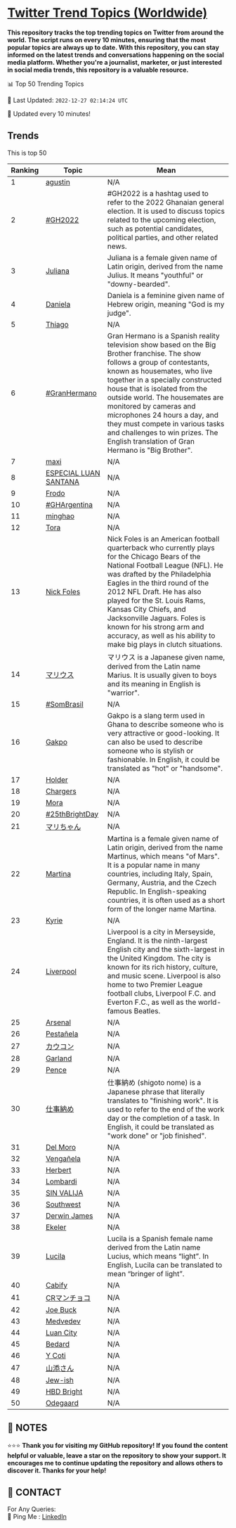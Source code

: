 [Twitter Trend Topics (Worldwide)](https://github.com/ErcinDedeoglu/Twitter-Trend-Topics)
==========

**This repository tracks the top trending topics on Twitter from around the world. 
The script runs on every 10 minutes, ensuring that the most popular topics are always up to date. 
With this repository, you can stay informed on the latest trends and conversations happening on the social media platform. 
Whether you're a journalist, marketer, or just interested in social media trends, this repository is a valuable resource.**


📊 Top 50 Trending Topics

📆 Last Updated: `2022-12-27 02:14:24 UTC`

🔧 Updated every 10 minutes!


## Trends

This is top 50

| Ranking | Topic | Mean |
| ------- | ------------ | ------------ |
| 1 | [agustin](http://twitter.com/search?q=agustin) | N/A |
| 2 | [#GH2022](http://twitter.com/search?q=%23GH2022) | #GH2022 is a hashtag used to refer to the 2022 Ghanaian general election. It is used to discuss topics related to the upcoming election, such as potential candidates, political parties, and other related news. |
| 3 | [Juliana](http://twitter.com/search?q=Juliana) | Juliana is a female given name of Latin origin, derived from the name Julius. It means "youthful" or "downy-bearded". |
| 4 | [Daniela](http://twitter.com/search?q=Daniela) | Daniela is a feminine given name of Hebrew origin, meaning "God is my judge". |
| 5 | [Thiago](http://twitter.com/search?q=Thiago) | N/A |
| 6 | [#GranHermano](http://twitter.com/search?q=%23GranHermano) | Gran Hermano is a Spanish reality television show based on the Big Brother franchise. The show follows a group of contestants, known as housemates, who live together in a specially constructed house that is isolated from the outside world. The housemates are monitored by cameras and microphones 24 hours a day, and they must compete in various tasks and challenges to win prizes. The English translation of Gran Hermano is "Big Brother". |
| 7 | [maxi](http://twitter.com/search?q=maxi) | N/A |
| 8 | [ESPECIAL LUAN SANTANA](http://twitter.com/search?q=ESPECIAL+LUAN+SANTANA) | N/A |
| 9 | [Frodo](http://twitter.com/search?q=Frodo) | N/A |
| 10 | [#GHArgentina](http://twitter.com/search?q=%23GHArgentina) | N/A |
| 11 | [minghao](http://twitter.com/search?q=minghao) | N/A |
| 12 | [Tora](http://twitter.com/search?q=Tora) | N/A |
| 13 | [Nick Foles](http://twitter.com/search?q=Nick+Foles) | Nick Foles is an American football quarterback who currently plays for the Chicago Bears of the National Football League (NFL). He was drafted by the Philadelphia Eagles in the third round of the 2012 NFL Draft. He has also played for the St. Louis Rams, Kansas City Chiefs, and Jacksonville Jaguars. Foles is known for his strong arm and accuracy, as well as his ability to make big plays in clutch situations. |
| 14 | [マリウス](http://twitter.com/search?q=%e3%83%9e%e3%83%aa%e3%82%a6%e3%82%b9) | マリウス is a Japanese given name, derived from the Latin name Marius. It is usually given to boys and its meaning in English is "warrior". |
| 15 | [#SomBrasil](http://twitter.com/search?q=%23SomBrasil) | N/A |
| 16 | [Gakpo](http://twitter.com/search?q=Gakpo) | Gakpo is a slang term used in Ghana to describe someone who is very attractive or good-looking. It can also be used to describe someone who is stylish or fashionable. In English, it could be translated as "hot" or "handsome". |
| 17 | [Holder](http://twitter.com/search?q=Holder) | N/A |
| 18 | [Chargers](http://twitter.com/search?q=Chargers) | N/A |
| 19 | [Mora](http://twitter.com/search?q=Mora) | N/A |
| 20 | [#25thBrightDay](http://twitter.com/search?q=%2325thBrightDay) | N/A |
| 21 | [マリちゃん](http://twitter.com/search?q=%e3%83%9e%e3%83%aa%e3%81%a1%e3%82%83%e3%82%93) | N/A |
| 22 | [Martina](http://twitter.com/search?q=Martina) | Martina is a female given name of Latin origin, derived from the name Martinus, which means "of Mars". It is a popular name in many countries, including Italy, Spain, Germany, Austria, and the Czech Republic. In English-speaking countries, it is often used as a short form of the longer name Martina. |
| 23 | [Kyrie](http://twitter.com/search?q=Kyrie) | N/A |
| 24 | [Liverpool](http://twitter.com/search?q=Liverpool) | Liverpool is a city in Merseyside, England. It is the ninth-largest English city and the sixth-largest in the United Kingdom. The city is known for its rich history, culture, and music scene. Liverpool is also home to two Premier League football clubs, Liverpool F.C. and Everton F.C., as well as the world-famous Beatles. |
| 25 | [Arsenal](http://twitter.com/search?q=Arsenal) | N/A |
| 26 | [Pestañela](http://twitter.com/search?q=Pesta%c3%b1ela) | N/A |
| 27 | [カウコン](http://twitter.com/search?q=%e3%82%ab%e3%82%a6%e3%82%b3%e3%83%b3) | N/A |
| 28 | [Garland](http://twitter.com/search?q=Garland) | N/A |
| 29 | [Pence](http://twitter.com/search?q=Pence) | N/A |
| 30 | [仕事納め](http://twitter.com/search?q=%e4%bb%95%e4%ba%8b%e7%b4%8d%e3%82%81) | 仕事納め (shigoto nome) is a Japanese phrase that literally translates to "finishing work". It is used to refer to the end of the work day or the completion of a task. In English, it could be translated as "work done" or "job finished". |
| 31 | [Del Moro](http://twitter.com/search?q=Del+Moro) | N/A |
| 32 | [Vengañela](http://twitter.com/search?q=Venga%c3%b1ela) | N/A |
| 33 | [Herbert](http://twitter.com/search?q=Herbert) | N/A |
| 34 | [Lombardi](http://twitter.com/search?q=Lombardi) | N/A |
| 35 | [SIN VALIJA](http://twitter.com/search?q=SIN+VALIJA) | N/A |
| 36 | [Southwest](http://twitter.com/search?q=Southwest) | N/A |
| 37 | [Derwin James](http://twitter.com/search?q=Derwin+James) | N/A |
| 38 | [Ekeler](http://twitter.com/search?q=Ekeler) | N/A |
| 39 | [Lucila](http://twitter.com/search?q=Lucila) | Lucila is a Spanish female name derived from the Latin name Lucius, which means “light”. In English, Lucila can be translated to mean “bringer of light”. |
| 40 | [Cabify](http://twitter.com/search?q=Cabify) | N/A |
| 41 | [CRマンチョコ](http://twitter.com/search?q=CR%e3%83%9e%e3%83%b3%e3%83%81%e3%83%a7%e3%82%b3) | N/A |
| 42 | [Joe Buck](http://twitter.com/search?q=Joe+Buck) | N/A |
| 43 | [Medvedev](http://twitter.com/search?q=Medvedev) | N/A |
| 44 | [Luan City](http://twitter.com/search?q=Luan+City) | N/A |
| 45 | [Bedard](http://twitter.com/search?q=Bedard) | N/A |
| 46 | [Y Coti](http://twitter.com/search?q=Y+Coti) | N/A |
| 47 | [山添さん](http://twitter.com/search?q=%e5%b1%b1%e6%b7%bb%e3%81%95%e3%82%93) | N/A |
| 48 | [Jew-ish](http://twitter.com/search?q=Jew-ish) | N/A |
| 49 | [HBD Bright](http://twitter.com/search?q=HBD+Bright) | N/A |
| 50 | [Odegaard](http://twitter.com/search?q=Odegaard) | N/A |




## 📝 NOTES

⭐⭐⭐ **Thank you for visiting my GitHub repository! If you found the content helpful or valuable, leave a star on the repository to show your support. It encourages me to continue updating the repository and allows others to discover it. Thanks for your help!**

## 📨 CONTACT

 For Any Queries:  
            🏓 Ping Me : [LinkedIn](https://www.linkedin.com/in/ercindedeoglu/)